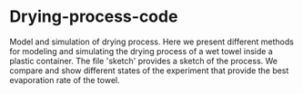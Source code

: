 # Drying-process-code
Model and simulation of drying process.
Here we present different methods for modeling and simulating the drying process of a wet towel inside a plastic container. The file 'sketch' provides a sketch of the process. We compare and show different states of the experiment that provide the best evaporation rate of the towel. 
